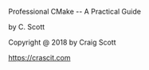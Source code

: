 Professional CMake -- A Practical Guide

by C. Scott

Copyright @ 2018 by Craig Scott

https://crascit.com
